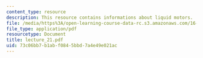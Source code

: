 ```yaml
---
content_type: resource
description: This resource contains informations about liquid motors.
file: /media/https%3A/open-learning-course-data-rc.s3.amazonaws.com/16-512-rocket-propulsion-fall-2005/73c06bb7b1abf0845bbd7a4e49e021ac_lecture_21.pdf
file_type: application/pdf
resourcetype: Document
title: lecture_21.pdf
uid: 73c06bb7-b1ab-f084-5bbd-7a4e49e021ac
---
```

